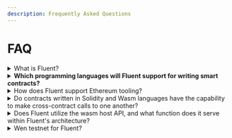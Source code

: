 ```yaml
---
description: Frequently Asked Questions
---
```


# FAQ

<details>

<summary>What is Fluent?</summary>

A [general-purpose (L2)](https://mirror.xyz/fluentlabs.eth/EyB2e-wqezw2uAaFOsgoJvqaADhujof6d2ut62CKP8Q) rollup on Ethereum that combines the capabilities of [Wasm](https://mirror.xyz/fluentlabs.eth/7I4djVRnKFPkxlr2TYkCiMjmPQuE4vyyWIPK5V9l2h0) and ZK that lets developers build scalable applications in their preferred programming languages.

</details>

<details>

<summary><strong>Which programming languages will Fluent support for writing smart contracts?</strong></summary>

Fluent will offer support for a wide range of programming languages that can be compiled into WebAssembly (Wasm).\
\
Initially, Fluent will support languages such as Rust, Solidity, and TypeScript, with potential for expansion to other compatible languages in the future.

</details>

<details>

<summary>How does Fluent support Ethereum tooling?</summary>

Fluent provides Ethereum-compatible components, including support for Solidity language, EVM opcode naming conventions for applications, and compatibility with Ethereum data structures such as account/storage trie and block/transaction structure.

</details>

<details>

<summary>Do contracts written in Solidity and Wasm languages have the capability to make cross-contract calls to one another?</summary>

Yes.\
\
Contracts written in Solidity and Wasm languages can make cross-contract calls to each other because they both run on WebAssembly, allowing onchain interaction between them.

</details>

<details>

<summary>Does Fluent utilize the wasm host API, and what function does it serve within Fluent's architecture?</summary>

Fluent has partial support for its own host API, in addition to partial support for WASI and EVM.\
\
We are actively working on expanding support for various host APIs, including SYS (Fluent's native), WASI, EMSCRIPTEN, EVM, and additional APIs for running WebAssembly inside WebAssembly without overhead, similar to virtualization.\
\
These APIs play a crucial role in enabling interoperability and expanding Fluent's capabilities.

</details>

<details>

<summary>Wen testnet for Fluent?</summary>

We are live with Fluent's private beta testnet and access is limited to a few teams and projects.

We'll be onboarding more teams on a rolling basis.&#x20;

To join, signup for our [Early Builders Program](https://form.typeform.com/to/ytQi1Pdc) to build on Fluent!

</details>
